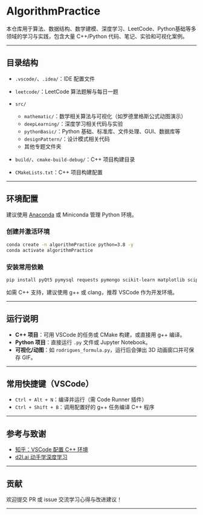 # AlgorithmPractice

本仓库用于算法、数据结构、数学建模、深度学习、LeetCode、Python基础等多领域的学习与实践，包含大量 C++/Python 代码、笔记、实验和可视化案例。

---

## 目录结构

- `.vscode/`、`.idea/`：IDE 配置文件
- `leetcode/`：LeetCode 算法题解与每日一题
- `src/`
  - `mathematic/`：数学相关算法与可视化（如罗德里格斯公式动图演示）
  - `deepLearning/`：深度学习相关代码与实验
  - `pythonBasic/`：Python 基础、标准库、文件处理、GUI、数据库等
  - `designPattern/`：设计模式相关代码
  - 其他专题文件夹

- `build/`、`cmake-build-debug/`：C++ 项目构建目录
- `CMakeLists.txt`：C++ 项目构建配置


---

## 环境配置

建议使用 [Anaconda](https://www.anaconda.com/) 或 Miniconda 管理 Python 环境。

### 创建并激活环境

```bash
conda create -n algorithmPractice python=3.8 -y
conda activate algorithmPractice
```

### 安装常用依赖

```bash
pip install pyQt5 pymysql requests pymongo scikit-learn matplotlib scipy parsel prettytable pyinstaller d2l==0.17.6 torch numpy kaggle opencv-python pillow
```

如需 C++ 支持，建议使用 g++ 或 clang，推荐 VSCode 作为开发环境。

---

## 运行说明

- **C++ 项目**：可用 VSCode 的任务或 CMake 构建，或直接用 g++ 编译。
- **Python 项目**：直接运行 `.py` 文件或 Jupyter Notebook。
- **可视化/动图**：如 `rodrigues_formula.py`，运行后会弹出 3D 动画窗口并可保存 GIF。

---

## 常用快捷键（VSCode）

- `Ctrl + Alt + N`：编译并运行（需 Code Runner 插件）
- `Ctrl + Shift + B`：调用配置好的 g++ 任务编译 C++ 程序

---

## 参考与致谢

- [知乎：VSCode 配置 C++ 环境](https://zhuanlan.zhihu.com/p/80659895)
- [d2l.ai 动手学深度学习](https://zh.d2l.ai/)

---

## 贡献

欢迎提交 PR 或 issue 交流学习心得与改进建议！

---